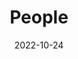 ---
title: People
date: 2022-10-24

type: landing
sections:
  - block: people
    content:
      title: 
      # Choose which groups/teams of users to display.
      #   Edit `user_groups` in each user's profile to add them to one or more of these groups.
      user_groups:
          - Faculty
          - Ph.D. Students
          - Master Students
          - Undergraduates
          - Visiting Students
          - Graduate Students

      sort_by: Params.last_name
      sort_ascending: true
    design:
      show_interests: false
      show_role: true
      show_social: true
---